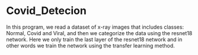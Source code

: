 # Covid_Detecion
In this program, we read a dataset of x-ray images that includes classes: Normal, Covid and Viral, and then we categorize the data using the resnet18 network.
Here we only train the last layer of the resnet18 network and in other words we train the network using the transfer learning method.
